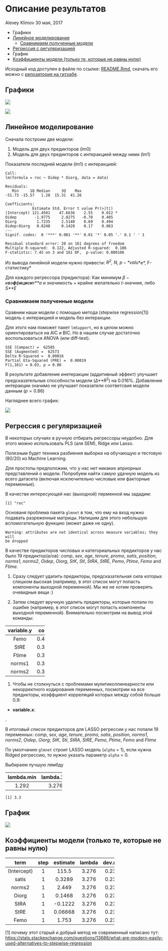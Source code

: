Описание результатов
================
Alexey Klimov
30 мая, 2017

-   Графики
-   [Линейное моделирование](#-)
    -   [Сравнимаем полученные модели](#--)
-   [Регрессия с регуляризацией](#--)
-   График
-   [Коэффициенты модели (только те, которые не равны нулю)](#-------)

Исходный код доступен в файле по ссылке: [README.Rmd](README.Rmd), скачать его можно с [репозитория на гитхабе](https://github.com/rhangelxs/r_socio_hse).

Графики
-------

![](README_files/figure-markdown_github/unnamed-chunk-4-1.png)

![](README_files/figure-markdown_github/unnamed-chunk-5-1.png)

Линейное моделирование
----------------------

Сначала построим две модели:

1.  Модель для двух предикторов (lm0)
2.  Модель для двух предикторов с интеракцией между ними (lm1)

Показатели последней модели (lm1) с интеракцией:


    Call:
    lm(formula = roc ~ Oidep * Oiorg, data = data)

    Residuals:
       Min     1Q Median     3Q    Max 
    -51.73 -15.57   1.28  15.31  41.26 

    Coefficients:
                Estimate Std. Error t value Pr(>|t|)  
    (Intercept) 121.4591    47.6636    2.55    0.012 *
    Oidep        -1.9775     2.8275   -0.70    0.485  
    Oiorg         1.7235     2.5140    0.69    0.494  
    Oidep:Oiorg   0.0248     0.1428    0.17    0.863  
    ---
    Signif. codes:  0 '***' 0.001 '**' 0.01 '*' 0.05 '.' 0.1 ' ' 1

    Residual standard error: 20 on 161 degrees of freedom
    Multiple R-squared:  0.122, Adjusted R-squared:  0.106 
    F-statistic: 7.45 on 3 and 161 DF,  p-value: 0.000106

Из вывода линейной модели нужно привести: **R*<sup>2</sup>, *N*, *p* − *v**a**l**u**e*, F-статистику*

Для каждого регрессора (предиктора): Как минимум *β* − *к**о**э**ф**ф**и**ц**и**е**н**т**а* и значимость + крайне желательно *t*-значние, либо *S**E*

### Сравнимаем полученные модели

Сравним наши модели с помощью метода (stepwise regression[1]) модель с интеракцией и модель без интеракции.

Для этого нам поможет пакет `lmSupport`, но в целом можно ориентироваться на AIC и BIC. Но в нашем случае достаточно воспользоваться ANOVA (или diff-test).

    SSE (Compact) =  62585 
    SSE (Augmented) =  62573 
    Delta R-Squared =  0.00016 
    Partial Eta-Squared (PRE) =  0.00019 
    F(1,161) = 0.03, p = 0.86

В результате добавление инетеракции (аддитивный эффект) улучшает предсказательные способности модели (*Δ**R*<sup>2</sup>) на 0.016%. Добавление интеракции значимо не улучшает показатели соответсвия модели данным (*p* = 0.86)

Нагляднее всего график:

![](README_files/figure-markdown_github/unnamed-chunk-10-1.png)

Регрессия с регуляризацией
--------------------------

В некоторых случаях в ручную отбирать регрессоры неудобно. Для этого можно использовать PLS (аля SEM), Ridge или Lasso.

Полезным будет техника разбиения выборки на обучающую и тестовую (80/20) из Machine Learning.

Для простоты предположим, что у нас нет никаких априорных представлений о модели. Попробуем найти самую удачную модель из всего датасета (включая исключительно числовые или факторные переменные).

В качестве интересующей нас (выходной) перменной мы зададим:

    [1] "roc"

Основаня проблема пакета `glmnet` в том, что ему на вход нужно подавать разреженные матрицы. Напишим для этого небольшую вспомогательную функцию (может даже не одну).

    Warning: attributes are not identical across measure variables; they will
    be dropped

В качестве предикторов числовых и категориальных предикторов у нас было 19 предиктор(а/ов): *comp*, *sex*, *age*, *tenure*, *promo*, *satis*, *position*, *norms1*, *norms2*, *Oidep*, *Oiorg*, *StK*, *StI*, *StRA*, *StRE*, *Pemo*, *Ptime*, *Femo* and *Ftime*.

1.  Сразу следует удалить предикторы, предсказательная сила которых слишком высокая (например, в этот список могут попасть компоненты выходной переменной). Мы же не хотим проверять очевидные вещи :)

2.  Затем следует вручную удалить предикторы, которые попали по ошибке (например, в этот список могут попасть компоненты выходной переменной). Внимательно посмотрим на вывод этой команды:

<table style="width:25%;">
<colgroup>
<col width="18%" />
<col width="6%" />
</colgroup>
<thead>
<tr class="header">
<th align="center">variable.y</th>
<th align="center">cor</th>
</tr>
</thead>
<tbody>
<tr class="odd">
<td align="center">Femo</td>
<td align="center">0.42</td>
</tr>
<tr class="even">
<td align="center">StRE</td>
<td align="center">0.33</td>
</tr>
<tr class="odd">
<td align="center">Ftime</td>
<td align="center">0.32</td>
</tr>
<tr class="even">
<td align="center">norms1</td>
<td align="center">0.31</td>
</tr>
<tr class="odd">
<td align="center">norms2</td>
<td align="center">0.30</td>
</tr>
</tbody>
</table>

1.  Чтобы не столкнуться с проблемами мулитиколлинеарности или некорректного кодирования переменных, посмотрим на все предикторы, коэффциент корреляций которых между собой больше 0.9:

-   **variable.x**:

<!-- end of list -->
.

В *итоговый список* предикторов для LASSO регрессии у нас попали 19 переменных: *comp*, *sex*, *age*, *tenure*, *promo*, *satis*, *position*, *norms1*, *norms2*, *Oidep*, *Oiorg*, *StK*, *StI*, *StRA*, *StRE*, *Pemo*, *Ptime*, *Femo* and *Ftime*

По умолчанию `glmnet` строит LASSO модель (`alpha` = 1), если нужна Ridged регрессию, то нужно указать параметр `alpha` = 0.

Выбираем лучшую лямбду

<table style="width:36%;">
<colgroup>
<col width="18%" />
<col width="18%" />
</colgroup>
<thead>
<tr class="header">
<th align="center">lambda.min</th>
<th align="center">lambda.1se</th>
</tr>
</thead>
<tbody>
<tr class="odd">
<td align="center">1.292</td>
<td align="center">3.276</td>
</tr>
</tbody>
</table>

    [1] 3.3

График
------

![](README_files/figure-markdown_github/unnamed-chunk-23-1.png)

Коэффициенты модели (только те, которые не равны нулю)
------------------------------------------------------

<table style="width:69%;">
<colgroup>
<col width="16%" />
<col width="9%" />
<col width="15%" />
<col width="12%" />
<col width="15%" />
</colgroup>
<thead>
<tr class="header">
<th align="center">term</th>
<th align="center">step</th>
<th align="center">estimate</th>
<th align="center">lambda</th>
<th align="center">dev.ratio</th>
</tr>
</thead>
<tbody>
<tr class="odd">
<td align="center">(Intercept)</td>
<td align="center">1</td>
<td align="center">115.5</td>
<td align="center">3.276</td>
<td align="center">0.2342</td>
</tr>
<tr class="even">
<td align="center">satis</td>
<td align="center">1</td>
<td align="center">0.3289</td>
<td align="center">3.276</td>
<td align="center">0.2342</td>
</tr>
<tr class="odd">
<td align="center">norms2</td>
<td align="center">1</td>
<td align="center">2.449</td>
<td align="center">3.276</td>
<td align="center">0.2342</td>
</tr>
<tr class="even">
<td align="center">Oiorg</td>
<td align="center">1</td>
<td align="center">0.1468</td>
<td align="center">3.276</td>
<td align="center">0.2342</td>
</tr>
<tr class="odd">
<td align="center">StRA</td>
<td align="center">1</td>
<td align="center">-0.1222</td>
<td align="center">3.276</td>
<td align="center">0.2342</td>
</tr>
<tr class="even">
<td align="center">StRE</td>
<td align="center">1</td>
<td align="center">0.06668</td>
<td align="center">3.276</td>
<td align="center">0.2342</td>
</tr>
<tr class="odd">
<td align="center">Femo</td>
<td align="center">1</td>
<td align="center">1.753</td>
<td align="center">3.276</td>
<td align="center">0.2342</td>
</tr>
</tbody>
</table>

[1] почему этот старый и добрый метод не современный написано тут: <https://stats.stackexchange.com/questions/13686/what-are-modern-easily-used-alternatives-to-stepwise-regression>
